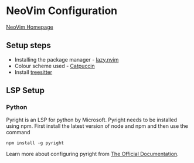 # NeoVim Configuration

[NeoVim Homepage](https://neovim.io/)


## Setup steps

- Installing the package manager - [lazy.nvim](https://github.com/folke/lazy.nvim)
- Colour scheme used - [Catpuccin](https://github.com/catppuccin/nvim)
- Install [treesitter](https://github.com/nvim-treesitter/nvim-treesitter?tab=readme-ov-file#quickstart)

## LSP Setup

### Python

Pyright is an LSP for python by Microsoft. Pyright needs to be installed using
npm. First install the latest version of node and npm and then use the command
```shell
npm install -g pyright
```

Learn more about configuring pyright from [The Official Documentation](https://microsoft.github.io/pyright/#/configuration?id=main-configuration-options).

